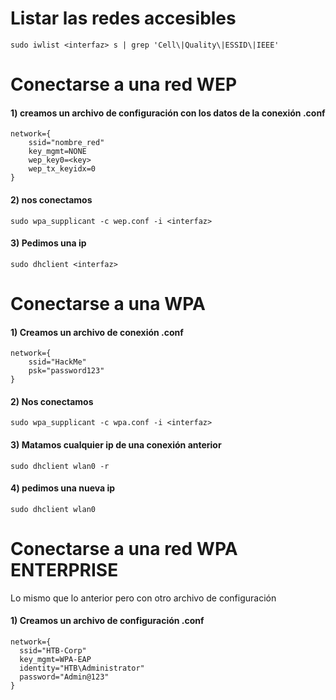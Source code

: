 
# Listar las redes accesibles

    sudo iwlist <interfaz> s | grep 'Cell\|Quality\|ESSID\|IEEE'
# Conectarse a una red WEP

#### 1) creamos un archivo de configuración con los datos de la conexión .conf

    network={
    	ssid="nombre_red"
        key_mgmt=NONE
        wep_key0=<key>
        wep_tx_keyidx=0
    }

#### 2) nos conectamos

    sudo wpa_supplicant -c wep.conf -i <interfaz>

#### 3) Pedimos una ip

    sudo dhclient <interfaz>

# Conectarse a una WPA

#### 1) Creamos un archivo de conexión .conf

    network={
    	ssid="HackMe"
        psk="password123"
    }

#### 2) Nos conectamos

    sudo wpa_supplicant -c wpa.conf -i <interfaz>

#### 3) Matamos cualquier ip de una conexión anterior

    sudo dhclient wlan0 -r

#### 4) pedimos una nueva ip

    sudo dhclient wlan0

# Conectarse a una red WPA ENTERPRISE

Lo mismo que lo anterior pero con otro archivo de configuración

#### 1) Creamos un archivo de configuración .conf

    network={
      ssid="HTB-Corp"
      key_mgmt=WPA-EAP
      identity="HTB\Administrator"
      password="Admin@123"
    }
